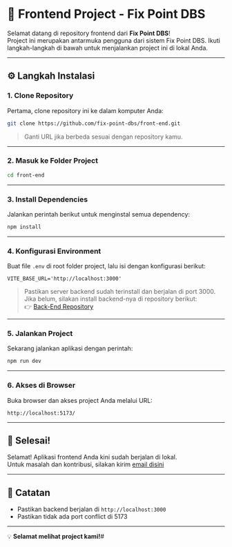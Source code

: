 # 🚀 Frontend Project - Fix Point DBS

Selamat datang di repository frontend dari **Fix Point DBS**!  
Project ini merupakan antarmuka pengguna dari sistem Fix Point DBS. Ikuti langkah-langkah di bawah untuk menjalankan project ini di lokal Anda.

---

## ⚙️ Langkah Instalasi

### 1. Clone Repository
Pertama, clone repository ini ke dalam komputer Anda:

```bash
git clone https://github.com/fix-point-dbs/front-end.git
```

> Ganti URL jika berbeda sesuai dengan repository kamu.

---

### 2. Masuk ke Folder Project

```bash
cd front-end
```

---

### 3. Install Dependencies

Jalankan perintah berikut untuk menginstal semua dependency:

```bash
npm install
```

---

### 4. Konfigurasi Environment

Buat file `.env` di root folder project, lalu isi dengan konfigurasi berikut:

```env
VITE_BASE_URL='http://localhost:3000'
```

> Pastikan server backend sudah terinstall dan berjalan di port 3000.  
Jika belum, silakan install backend-nya di repository berikut:  
👉 [Back-End Repository](https://github.com/fix-point-dbs/back-end/)

---

### 5. Jalankan Project

Sekarang jalankan aplikasi dengan perintah:

```bash
npm run dev
```

---

### 6. Akses di Browser

Buka browser dan akses project Anda melalui URL:

```
http://localhost:5173/
```

---

## 🎉 Selesai!

Selamat! Aplikasi frontend Anda kini sudah berjalan di lokal.  
Untuk masalah dan kontribusi, silakan kirim [email disini](adzazarf@gmail.com)

---

## 📌 Catatan

- Pastikan backend berjalan di `http://localhost:3000`
- Pastikan tidak ada port conflict di 5173

---

💡 **Selamat melihat project kami!**#